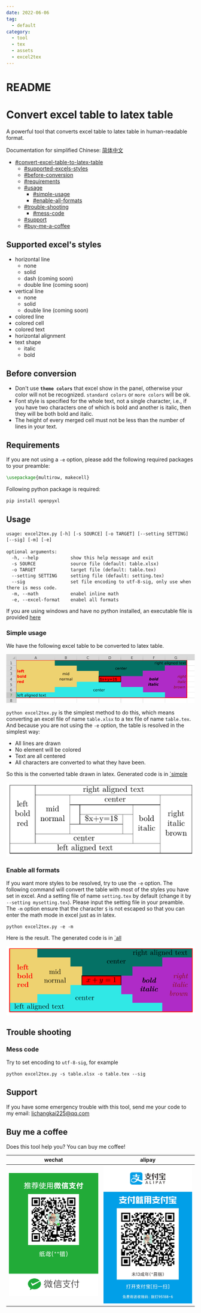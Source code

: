 ```yaml
---
date: 2022-06-06
tag:
  - default
category:
  - tool
  - tex
  - assets
  - excel2tex
---
```


# README
# Convert excel table to latex table

A powerful tool that converts excel table to latex table in human-readable format.

Documentation for simplified Chinese: [简体中文](./doc/zh_cn.md)

<!--ts-->
   * [#convert-excel-table-to-latex-table](.//)
      * [#supported-excels-styles](.//)
      * [#before-conversion](.//)
      * [#requirements](.//)
      * [#usage](.//)
         * [#simple-usage](.//)
         * [#enable-all-formats](.//)
      * [#trouble-shooting](.//)
         * [#mess-code](.//)
      * [#support](.//)
      * [#buy-me-a-coffee](.//)

<!-- Added by: zhiyuan, at: Sat 25 Apr 2020 08:05:09 PM UTC -->

<!--te-->

## Supported excel's styles

- horizontal line
  - none
  - solid
  - dash (coming soon)
  - double line (coming soon)
- vertical line
  - none
  - solid
  - double line (coming soon)
- colored line
- colored cell
- colored text
- horizontal alignment
- text shape
  - italic
  - bold

## Before conversion

- Don't use **`theme colors`** that excel show in the panel, otherwise your color will not be recognized. `standard colors` or `more colors` will be ok.
- Font style is specified for the whole text, not a single character, i.e., if you have two characters one of which is bold and another is italic, then they will be both bold and italic.
- The height of every merged cell must not be less than the number of lines in your text.

## Requirements

If you are not using a `-e` option, please add the following required packages to your preamble:
```tex
\usepackage{multirow, makecell}
```

Following python package is required:
```shell
pip install openpyxl
```

## Usage

```text
usage: excel2tex.py [-h] [-s SOURCE] [-o TARGET] [--setting SETTING] [--sig] [-m] [-e]

optional arguments:
  -h, --help            show this help message and exit
  -s SOURCE             source file (default: table.xlsx)
  -o TARGET             target file (default: table.tex)
  --setting SETTING     setting file (default: setting.tex)
  --sig                 set file encoding to utf-8-sig, only use when there is mess code.
  -m, --math            enabel inline math
  -e, --excel-format    enabel all formats
```

If you are using windows and have no python installed, an executable file is provided [here](https://github.com/ZhiyuanLck/excel2tex/releases/tag/v1.1)

### Simple usage

We have the following excel table to be converted to latex table.

![Excel table](./img/excel_table.png)

`python excel2tex.py` is the simplest method to do this, which means converting an excel file of name `table.xlsx` to a tex file of name `table.tex`. And because you are not using the `-e` option, the table is resolved in the simplest way:
- All lines are drawn
- No element will be colored
- Text are all centered
- All characters are converted to what they have been.

So this is the converted table drawn in latex. Generated code is in [`simple](./examples/simple.tex)

![latex table of simple format](./img/simple.png)

### Enable all formats

If you want more styles to be resolved, try to use the `-e` option. The following command will convert the table with most of the styles you have set in excel. And a setting file of name `setting.tex` by default (change it by `--setting mysetting.tex`). Please input the setting file in your preamble. The `-m` option ensure that the character `$` is not escaped so that you can enter the math mode in excel just as in latex.

```shell
python excel2tex.py -e -m
```

Here is the result. The generated code is in [`all](./examples/all.tex)

![latex table of all format](./img/all.png)

## Trouble shooting

### Mess code

Try to set encoding to `utf-8-sig`, for example

```shell
python excel2tex.py -s table.xlsx -o table.tex --sig
```

## Support
If you have some emergency trouble with this tool, send me your code to my email: lichangkai225@qq.com

## Buy me a coffee

Does this tool help you? You can buy me coffee!

<!-- ![wechat](](./img/alipay.jpg) -->
| wechat                                                                                     | alipay                                                                                     |
| ------------------------------------------------------------------------------------ | ------------------------------------------------------------------------------------------ |
| <img src="https://github.com/ZhiyuanLck/excel2tex/blob/master/img/wechat.png" width="300"> | <img src="https://github.com/ZhiyuanLck/excel2tex/blob/master/img/alipay.jpg" width="300"> |
